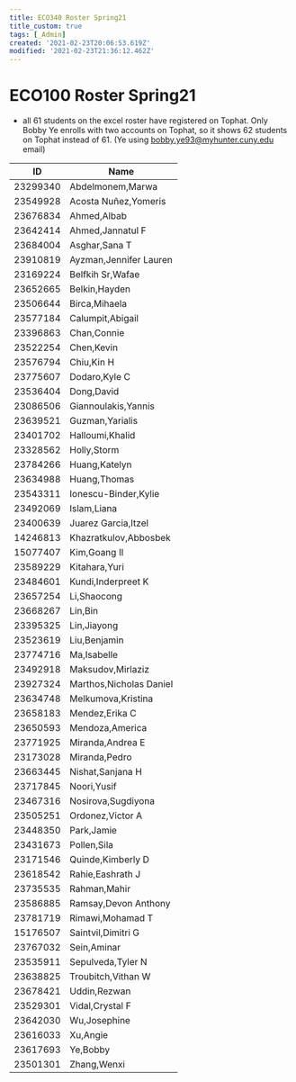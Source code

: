 ```yaml
---
title: ECO340 Roster Spring21
title_custom: true
tags: [_Admin]
created: '2021-02-23T20:06:53.619Z'
modified: '2021-02-23T21:36:12.462Z'
---
```


# ECO100 Roster Spring21


- all 61 students on the excel roster have registered on Tophat. Only Bobby Ye enrolls with two accounts on Tophat, so it shows 62 students on Tophat instead of 61.  (Ye using bobby.ye93@myhunter.cuny.edu email)


| ID       | Name                     |
| -------- | ------------------------ |
| 23299340 | Abdelmonem,Marwa         |
| 23549928 | Acosta  Nuñez,Yomeris    |
| 23676834 | Ahmed,Albab              |
| 23642414 | Ahmed,Jannatul  F        |
| 23684004 | Asghar,Sana  T           |
| 23910819 | Ayzman,Jennifer  Lauren  |
| 23169224 | Belfkih  Sr,Wafae        |
| 23652665 | Belkin,Hayden            |
| 23506644 | Birca,Mihaela            |
| 23577184 | Calumpit,Abigail         |
| 23396863 | Chan,Connie              |
| 23522254 | Chen,Kevin               |
| 23576794 | Chiu,Kin  H              |
| 23775607 | Dodaro,Kyle  C           |
| 23536404 | Dong,David               |
| 23086506 | Giannoulakis,Yannis      |
| 23639521 | Guzman,Yarialis          |
| 23401702 | Halloumi,Khalid          |
| 23328562 | Holly,Storm              |
| 23784266 | Huang,Katelyn            |
| 23634988 | Huang,Thomas             |
| 23543311 | Ionescu-Binder,Kylie     |
| 23492069 | Islam,Liana              |
| 23400639 | Juarez  Garcia,Itzel     |
| 14246813 | Khazratkulov,Abbosbek    |
| 15077407 | Kim,Goang  Il            |
| 23589229 | Kitahara,Yuri            |
| 23484601 | Kundi,Inderpreet  K      |
| 23657254 | Li,Shaocong              |
| 23668267 | Lin,Bin                  |
| 23395325 | Lin,Jiayong              |
| 23523619 | Liu,Benjamin             |
| 23774716 | Ma,Isabelle              |
| 23492918 | Maksudov,Mirlaziz        |
| 23927324 | Marthos,Nicholas  Daniel |
| 23634748 | Melkumova,Kristina       |
| 23658183 | Mendez,Erika  C          |
| 23650593 | Mendoza,America          |
| 23771925 | Miranda,Andrea  E        |
| 23173028 | Miranda,Pedro            |
| 23663445 | Nishat,Sanjana  H        |
| 23717845 | Noori,Yusif              |
| 23467316 | Nosirova,Sugdiyona       |
| 23505251 | Ordonez,Victor  A        |
| 23448350 | Park,Jamie               |
| 23431673 | Pollen,Sila              |
| 23171546 | Quinde,Kimberly  D       |
| 23618542 | Rahie,Eashrath  J        |
| 23735535 | Rahman,Mahir             |
| 23586885 | Ramsay,Devon  Anthony    |
| 23781719 | Rimawi,Mohamad  T        |
| 15176507 | Saintvil,Dimitri  G      |
| 23767032 | Sein,Aminar              |
| 23535911 | Sepulveda,Tyler  N       |
| 23638825 | Troubitch,Vithan  W      |
| 23678421 | Uddin,Rezwan             |
| 23529301 | Vidal,Crystal  F         |
| 23642030 | Wu,Josephine             |
| 23616033 | Xu,Angie                 |
| 23617693 | Ye,Bobby                 |
| 23501301 | Zhang,Wenxi              |
